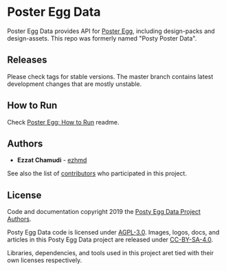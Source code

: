 # Poster Egg Data

Poster Egg Data provides API for [Poster Egg](https://github.com/ezhmd/poster-egg), including design-packs and design-assets. This repo was formerly named "Posty Poster Data".

## Releases

Please check tags for stable versions. The master branch contains latest development changes that are mostly unstable.

## How to Run

Check [Poster Egg: How to Run](https://github.com/ezhmd/poster-egg#how-to-run) readme.

## Authors

* **Ezzat Chamudi** - [ezhmd](https://github.com/ezhmd)

See also the list of [contributors](https://github.com/ezhmd/posty-poster-data/graphs/contributors) who participated in this project.

## License

Code and documentation copyright 2019 the [Posty Egg Data Project Authors](https://github.com/ezhmd/posty-poster-data/graphs/contributors). 

Posty Egg Data code is licensed under [AGPL-3.0](https://www.gnu.org/licenses/agpl-3.0.en.html). Images, logos, docs, and articles in this Posty Egg Data project are released under [CC-BY-SA-4.0](https://creativecommons.org/licenses/by-sa/4.0/legalcode).

Libraries, dependencies, and tools used in this project aret tied with their own licenses respectively.
